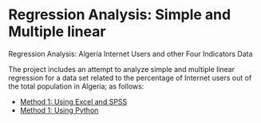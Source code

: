# Regression Analysis: Simple and Multiple linear
Regression Analysis: Algeria Internet Users and other Four Indicators Data

The project includes an attempt to analyze simple and multiple linear regression for a data set related to the percentage of Internet users out of the total population in Algeria; as follows:
- [Method 1: Using Excel and SPSS](Regression_Percentage-of-Internet-users-in-Algeria.ppsx)
- [Method 1: Using Python](regression-analysis-simple-and-multiple-linear.ipynb)
